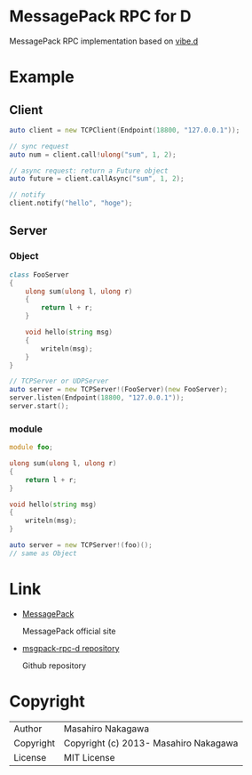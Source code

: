 # MessagePack RPC for D

MessagePack RPC implementation based on [vibe.d](http://vibed.org)

# Example

## Client

```d
auto client = new TCPClient(Endpoint(18800, "127.0.0.1"));

// sync request
auto num = client.call!ulong("sum", 1, 2);

// async request: return a Future object
auto future = client.callAsync("sum", 1, 2);

// notify
client.notify("hello", "hoge");
```

## Server

### Object

```d
class FooServer
{
    ulong sum(ulong l, ulong r)
    {
        return l + r;
    }

    void hello(string msg)
    {   
        writeln(msg);
    }
}

// TCPServer or UDPServer
auto server = new TCPServer!(FooServer)(new FooServer);
server.listen(Endpoint(18800, "127.0.0.1"));
server.start();
```

### module

```d
module foo;

ulong sum(ulong l, ulong r)
{
    return l + r;
}

void hello(string msg)
{   
    writeln(msg);
}

auto server = new TCPServer!(foo)();
// same as Object
```

# Link

* [MessagePack](http://msgpack.org/)

  MessagePack official site

* [msgpack-rpc-d repository](https://github.com/msgpack/msgpack-rpc-d)

  Github repository


# Copyright

<table>
  <tr>
    <td>Author</td><td>Masahiro Nakagawa <repeatedly@gmail.com></td>
  </tr>
  <tr>
    <td>Copyright</td><td>Copyright (c) 2013- Masahiro Nakagawa</td>
  </tr>
  <tr>
    <td>License</td><td>MIT License</td>
  </tr>
</table>
